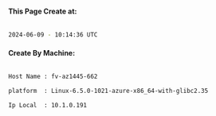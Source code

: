 
   
#### This Page Create at:

```bash

2024-06-09 - 10:14:36 UTC

```

#### Create By Machine:

```bash

Host Name : fv-az1445-662

platform  : Linux-6.5.0-1021-azure-x86_64-with-glibc2.35

Ip Local  : 10.1.0.191

```

